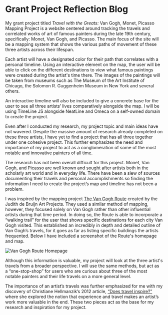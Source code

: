 # Grant Project Reflection Blog


My grant project titled *Travel with the Greats:* Van Gogh, Monet, Picasso Mapping Project is a website centered around tracking the travels and correlated works of art of famous painters during the late 19th century, specifically: Monet, Van Gogh, and Picasso. The main focus of the site will be a mapping system that shows the various paths of movement of these three artists across their lifespan. 

Each artist will have a designated color for their path that correlates with a personal timeline. Using an interactive element on the map, the user will be able to click on the different destinations to view what famous paintings were created during the artist's time there. The images of the paintings will be taken from museums such as The Museum of the Art Institute of Chicago, the Solomon R. Guggenheim Museum in New York and several others. 

An interactive timeline will also be included to give a concrete base for the user to see all three artists’ lives comparatively alongside the map. I will be using TimeLine JS alongside NeatLine and Omeca on a self-owned domain to create the project.
	
Even after I conducted my research, my project topic and main ideas have not wavered. Despite the massive amount of research already completed on these three artists, I have yet to find a project that has all three together under one cohesive project. This further emphasizes the need and importance of my project to act as a conglomeration of some of the most notable and innovative painters of all time. 

The research has not been overall difficult for this project. Monet, Van Gogh, and Picasso are well known and sought after artists both in the scholarly art world and in everyday life. There have been a slew of sources documenting their travels and personal accomplishments so finding the information I need to create the project’s map and timeline has not been a problem.

I was inspired by the mapping project [The Van Gogh Route](https://www.vangoghroute.com/) created by the Judith de Bruijn Art Projects. They used a similar method of mapping, however, they focused solely on Van Gogh rather than other influential artists during that time period. In doing so, the Route is able to incorporate a “walking trail” for the user that shows specific destinations for each city Van Gogh visited. This established an incredibly in depth and detailed outline of Van Gogh’s travels, for it goes as far as listing specific buildings the artists frequented. Below I have included a screenshot of the Route's homepage and map.

![Van Gogh Route Homepage](https://sambuc214.github.io/sambuchholz/images/VanGoghRoute.png)

Although this information is valuable, my project will look at the three artist's travels from a broader perspective. I will use the same methods, but act as a “one-stop-shop” for users who are curious about three of the most notable painters and their life travels on a more general level.

The importance of an artist’s travels was further emphasized for me with my discovery of Christiane Hellmanzik’s 2012 article, [“Does travel inspire?”](https://link.springer.com/article/10.1007/s00181-012-0617-x) where she explored the notion that experience and travel makes an artist’s work more valuable in the end. These two pieces act as the base for my research and inspiration for my project.


